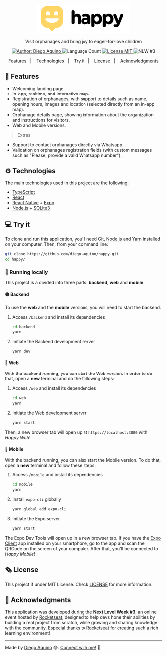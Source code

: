 <p align="center">
  <img src="./.github/logo.svg" alt="Happy" width="300">
</p>
<p align="center">
  Visit orphanages and bring joy to eager-for-love children
</p>

<p align="center">
    <a href="https://github.com/diego-aquino">
        <img alt="Author: Diego Aquino" src="https://img.shields.io/badge/author-Diego%20Aquino-FFD666">
    </a>
    <img alt="Language Count" src="https://img.shields.io/github/languages/count/diego-aquino/proffy.svg?color=FFD666">
    <a href="./LICENSE">
        <img alt="License MIT" src="https://img.shields.io/badge/license-MIT-FFD666">
    </a>
    <img alt="NLW #3" src="https://img.shields.io/badge/-NLW%20%233-FFD666">
</p>

<p align="center">
    <a href="#rocket-features">Features</a>&nbsp;&nbsp;&nbsp;|&nbsp;&nbsp;&nbsp;
    <a href="#gear-technologies">Technologies</a>&nbsp;&nbsp;&nbsp;|&nbsp;&nbsp;&nbsp;
    <a href="#computer-try-it">Try it</a>&nbsp;&nbsp;&nbsp;|&nbsp;&nbsp;&nbsp;
    <a href="#newspaper_roll-license">License</a>&nbsp;&nbsp;&nbsp;|&nbsp;&nbsp;&nbsp;
    <a href="#handshake-acknowledgments">Acknowledgments</a>
</p>

<!-- <img alt="Demonstration Gif" src=".github/demo.gif"> -->

## :rocket: Features

- Welcoming landing page.
- In-app, realtime, and interactive map.
- Registration of orphanages, with support to details such as name, opening hours, images and location (selected directly from an in-app map).
- Orphanage details page, showing information about the organization and instructions for visitors.
- Web and Mobile versions.

> Extras
  - Support to contact orphanages directly via Whatsapp.
  - Validation on orphanages registration fields (with custom messages such as "Please, provide a valid Whatsapp number").

## :gear: Technologies

The main technologies used in this project are the following:

- [TypeScript](https://www.typescriptlang.org/)
- [React](https://reactjs.org/)
- [React Native](https://reactnative.dev/) + [Expo](https://expo.io/)
- [Node.js](https://nodejs.org/en/) + [SQLite3](https://www.npmjs.com/package/sqlite3)

## :computer: Try it

To clone and run this application, you'll need [Git](https://git-scm.com/), [Node.js](https://nodejs.org/en/) and [Yarn](https://yarnpkg.com/) installed on your computer. Then, from your command line:
```bash
git clone https://github.com/diego-aquino/happy.git
cd happy/
```

### :wrench: Running locally
This project is a divided into three parts: **backend**, **web** and **mobile**.

#### :yellow_circle: Backend

To use the **web** and the **mobile** versions, you will need to start the backend.

1. Access `/backend` and install its dependencies
    ```bash
    cd backend
    yarn
    ```

2. Initiate the Backend development server
    ```bash
    yarn dev
    ```

#### :large_blue_circle: Web

With the backend running, you can start the Web version. In order to do that, open a **new** terminal and do the following steps:

1. Access `/web` and install its dependencies
    ```bash
    cd web
    yarn
    ```

2. Initiate the Web development server
    ```bash
    yarn start
    ```

Then, a new browser tab will open up at `https://localhost:3000` with *Happy Web*!

#### :red_circle: Mobile

With the backend running, you can also start the Mobile version. To do that, open a **new** terminal and follow these steps:

1. Access `/mobile` and install its dependencies
    ```bash
    cd mobile
    yarn
    ```
2. Install `expo-cli` globally
    ```bash
    yarn global add expo-cli
    ```
3. Initiate the Expo server
    ```bash
    yarn start
    ```
The Expo Dev Tools will open up in a new browser tab. If you have the [Expo Client](https://expo.io/tools#client) app installed on your smartphone, go to the app and scan the QRCode on the screen of your computer. After that, you'll be connected to *Happy Mobile*!

## :newspaper_roll: License

This project if under MIT License. Check [LICENSE](./LICENSE) for more information.

## :handshake: Acknowledgments

This application was developed during the **Next Level Week #3**, an online event hosted by [Rocketseat](https://rocketseat.com.br/), designed to help devs hone their abilities by building a real project from scratch, while growing and sharing knowledge with the community.
Especial thanks to [Rocketseat](https://rocketseat.com.br/) for creating such a rich learning environment!

---

Made by [Diego Aquino](https://github.com/diego-aquino/) :sunglasses:. [Connect with me!](https://www.linkedin.com/in/diego-aquino) :wave:
